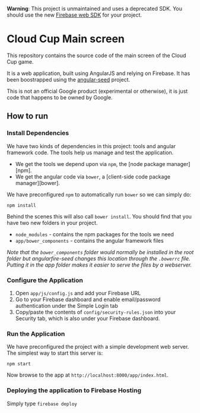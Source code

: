 **Warning**: This project is unmaintained and uses a deprecated SDK. You should use the new [Firebase web SDK](https://firebase.google.com/docs/web/setup) for your project.

# Cloud Cup Main screen

This repository contains the source code of the main screen of the Cloud Cup game.

It is a web application, built using AngularJS and relying on Firebase. It has been boostrapped using the [angular-seed](https://github.com/angular/angular-seed) project.

This is not an official Google product (experimental or otherwise), it is just code that happens to be owned by Google.

## How to run

### Install Dependencies

We have two kinds of dependencies in this project: tools and angular framework code.  The tools help
us manage and test the application.

* We get the tools we depend upon via `npm`, the [node package manager][npm].
* We get the angular code via `bower`, a [client-side code package manager][bower].

We have preconfigured `npm` to automatically run `bower` so we can simply do:

```
npm install
```

Behind the scenes this will also call `bower install`.  You should find that you have two new
folders in your project.

* `node_modules` - contains the npm packages for the tools we need
* `app/bower_components` - contains the angular framework files

*Note that the `bower_components` folder would normally be installed in the root folder but
angularfire-seed changes this location through the `.bowerrc` file.  Putting it in the app folder makes
it easier to serve the files by a webserver.*

### Configure the Application

 1. Open `app/js/config.js` and add your Firebase URL
 1. Go to your Firebase dashboard and enable email/password authentication under the Simple Login tab
 1. Copy/paste the contents of `config/security-rules.json` into your Security tab, which is also under your Firebase dashboard.

### Run the Application

We have preconfigured the project with a simple development web server.  The simplest way to start
this server is:

```
npm start
```

Now browse to the app at `http://localhost:8000/app/index.html`.

### Deploying the application to Firebase Hosting

Simply type `firebase deploy`
